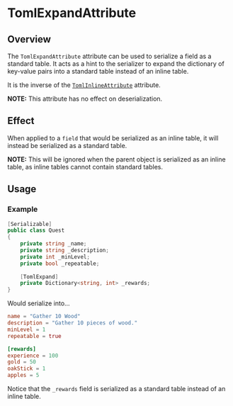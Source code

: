 # TomlExpandAttribute

## Overview

The `TomlExpandAttribute` attribute can be used to serialize a field as a standard table.
It acts as a hint to the serializer to expand the dictionary of key-value pairs into a standard table instead of an inline table.

It is the inverse of the [`TomlInlineAttribute`](toml-inline-attribute.md) attribute.

**NOTE:** This attribute has no effect on deserialization.

## Effect

When applied to a `field` that would be serialized as an inline table, it will instead be serialized as a standard table.

**NOTE:** This will be ignored when the parent object is serialized as an inline table, as inline tables cannot contain standard tables.

## Usage

### Example

```csharp
[Serializable]
public class Quest
{
    private string _name;
    private string _description;
    private int _minLevel;
    private bool _repeatable;
    
    [TomlExpand]
    private Dictionary<string, int> _rewards;
}
```

Would serialize into...

```toml
name = "Gather 10 Wood"
description = "Gather 10 pieces of wood."
minLevel = 1
repeatable = true

[rewards]
experience = 100
gold = 50
oakStick = 1
apples = 5
```

Notice that the `_rewards` field is serialized as a standard table instead of an inline table.
